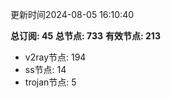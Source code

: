 更新时间2024-08-05 16:10:40

**总订阅: 45**
**总节点: 733**
**有效节点: 213**
- v2ray节点: 194
- ss节点: 14
- trojan节点: 5

